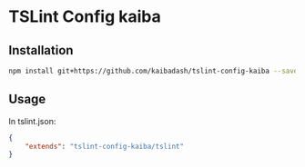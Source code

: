 # TSLint Config kaiba

## Installation

```sh
npm install git+https://github.com/kaibadash/tslint-config-kaiba --save-dev
```

## Usage
In tslint.json:

```json
{
    "extends": "tslint-config-kaiba/tslint"
}
```
